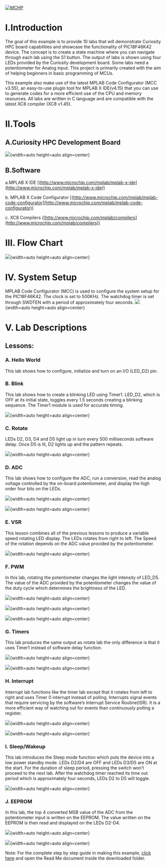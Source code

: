 [![MCHP](https://cldup.com/U0qhLwBijF.png)](https://www.microchip.com)
# I.Introduction
The goal of this example is to provide 10 labs that will demonstrate Curiosity HPC board capabilities and showcase the functionality of PIC18F46K42 device. The concept is to create a state machine where you can navigate through each lab using the S1 button. The output of labs is shown using four LEDs provided by the Curiosity development board. Some labs need a potentiometer for Analog input. This project is primarily created with the aim of helping beginners in basic programming of MCUs.

This example also make use of the latest MPLAB Code Configurator (MCC v3.55), an easy-to-use plugin tool for MPLAB X IDE(v4.15) that you can use to generate codes for a more efficient use of the CPU and memory resources. All labs are written in C language and are compatible with the latest XC8 compiler (XC8 v1.45).

# II.Tools
## A.Curiosity HPC Development Board
![](https://i.imgur.com/e74InQZ.jpg){width=auto height=auto align=center}

## B.Software
a.MPLAB X IDE [(http://www.microchip.com/mplab/mplab-x-ide](http://www.microchip.com/mplab/mplab-x-ide)) 

b.	MPLAB X Code Configurator [(http://www.microchip.com/mplab/mplab-code-configurator](http://www.microchip.com/mplab/mplab-code-configurator)) 

c.	XC8 Compilers ([http://www.microchip.com/mplab/compilers](http://www.microchip.com/mplab/compilers)) 

# III. Flow Chart
![](https://i.imgur.com/snXbThS.png){width=auto height=auto align=center}
# IV.	System Setup
MPLAB Code Configurator (MCC) is used to configure the system setup for the PIC18F46K42. The clock is set to 500KHz. The watchdog timer is set through SWDTEN with a period of approximately four seconds.
![](https://i.imgur.com/AoDf3F1.jpg){width=auto height=auto align=center}

# V.	Lab Descriptions
## Lessons:
### A.	Hello World
This lab shows how to configure, initialize and turn on an I/O (LED_D2) pin.

### B.	Blink
This lab shows how to create a blinking LED using Timer1. LED_D2, which is OFF at its initial state, toggles every 1.5 seconds creating a blinking sequence. The Timer1 module is used for accurate timing.

![](https://i.imgur.com/hK95BJI.jpg){width=auto height=auto align=center}

### C.	Rotate
LEDs D2, D3, D4 and D5 light up in turn every 500 milliseconds software delay. Once D5 is lit, D2 lights up and the pattern repeats.  

![](https://i.imgur.com/6TIkKQC.jpg){width=auto height=auto align=center}

### D.	ADC 
This lab shows how to configure the ADC, run a conversion, read the analog voltage controlled by the on-board potentiometer, and display the high order four bits on the LEDs. 

![](https://i.imgur.com/xOCuHXb.png){width=auto height=auto align=center}

![](https://i.imgur.com/F3IOwRY.jpg){width=auto height=auto align=center}

### E.	VSR
This lesson combines all of the previous lessons to produce a variable speed rotating LED display. The LEDs rotates from right to left. The Speed of the rotation depends on the ADC value provided by the potentiometer.

![](https://i.imgur.com/JaJYUTV.png){width=auto height=auto align=center}

### F.	PWM
In this lab, rotating the potentiometer changes the light intensity of LED_D5. The value of the ADC provided by the potentiometer changes the value of the duty cycle which determines the brightness of the LED.

![](https://i.imgur.com/m3owUho.png){width=auto height=auto align=center}

![](https://i.imgur.com/go1EEJ4.jpg){width=auto height=auto align=center}

![](https://i.imgur.com/qPYyynM.jpg){width=auto height=auto align=center}


### G.	Timers
This lab produces the same output as rotate lab the only difference is that it uses Timer1 instead of software delay function.

![](https://i.imgur.com/H3HGzxq.jpg){width=auto height=auto align=center}

![](https://i.imgur.com/oNMNeCR.jpg){width=auto height=auto align=center}

### H.	Interrupt
Interrupt lab functions like the timer lab except that it rotates from left to right and uses Timer 0 interrupt instead of polling. Interrupts signal events that require servicing by the software’s Interrupt Service Routine(ISR). It is a more efficient way of watching out for events than continuously polling a register.

![](https://i.imgur.com/uUNaVvt.jpg){width=auto height=auto align=center}

![](https://i.imgur.com/vd7ILcH.jpg){width=auto height=auto align=center}

### I.	Sleep/Wakeup
This lab introduces the Sleep mode function which puts the device into a low power standby mode. LEDs D2/D4 are OFF and LEDs D3/D5 are ON at the start. For the duration of sleep period, pressing the switch won’t proceed to the next lab. After the watchdog timer reached its time out period which is approximately four seconds, LEDs D2 to D5 will toggle.

![](https://i.imgur.com/osl4EM9.jpg){width=auto height=auto align=center}


### J.	EEPROM
In this lab, the top 4 converted MSB value of the ADC from the potentiometer input is written on the EEPROM. The value written on the EEPROM is then read and displayed on the LEDs D2-D4. 
	
![](https://i.imgur.com/CP6hlMJ.png){width=auto height=auto align=center}
 
![](https://i.imgur.com/Tnez3ag.jpg){width=auto height=auto align=center}


Note: For the complete step by step guide in making this example, [click here](http://ww1.microchip.com/downloads/en/DeviceDoc/Curiosity%20HPC%20Demo%20Code.zip) and open the Read Me document inside the downloaded folder.
